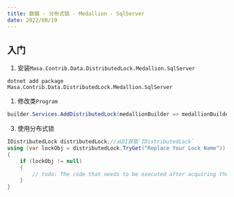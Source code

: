 ```yaml
---
title: 数据 - 分布式锁 - Medallion - SqlServer
date: 2022/08/19
---
```


## 入门

1. 安装`Masa.Contrib.Data.DistributedLock.Medallion.SqlServer`

``` shell
dotnet add package Masa.Contrib.Data.DistributedLock.Medallion.SqlServer
```

1. 修改类`Program`

``` C#
builder.Services.AddDistributedLock(medallionBuilder => medallionBuilder.UseSqlServer("server=localhost;uid=sa;pwd=P@ssw0rd;database=identity"));
```

3. 使用分布式锁

``` C#
IDistributedLock distributedLock;//从DI获取`IDistributedLock`
using (var lockObj = distributedLock.TryGet("Replace Your Lock Name"))
{
    if (lockObj != null)
    {
        // todo: The code that needs to be executed after acquiring the distributed lock
    }
}
```